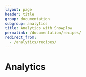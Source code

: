 ```yaml
---
layout: page
header: title
group: documentation
subgroup: analytics
title: Analytics with Snowplow
permalink: /documentation/recipes/
redirect_from:
  - /analytics/recipes/
---
```


# Analytics
